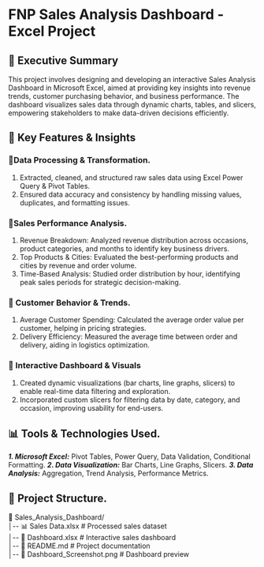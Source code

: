 # FNP Sales Analysis Dashboard - Excel Project

## 📌 Executive Summary

This project involves designing and developing an interactive Sales Analysis Dashboard in Microsoft Excel, aimed at providing key insights into revenue trends, customer purchasing behavior, and business performance. The dashboard visualizes sales data through dynamic charts, tables, and slicers, empowering stakeholders to make data-driven decisions efficiently.

## 🚀 Key Features & Insights

### 🔹Data Processing & Transformation.

1. Extracted, cleaned, and structured raw sales data using Excel Power Query & Pivot Tables. 
2. Ensured data accuracy and consistency by handling missing values, duplicates, and formatting issues.

### 🔹Sales Performance Analysis.

1. Revenue Breakdown: Analyzed revenue distribution across occasions, product categories, and months to identify key business drivers.
2. Top Products & Cities: Evaluated the best-performing products and cities by revenue and order volume.
3. Time-Based Analysis: Studied order distribution by hour, identifying peak sales periods for strategic decision-making.

### 🔹 Customer Behavior & Trends.

1. Average Customer Spending: Calculated the average order value per customer, helping in pricing strategies.
2. Delivery Efficiency: Measured the average time between order and delivery, aiding in logistics optimization.

### 🔹 Interactive Dashboard & Visuals

1. Created dynamic visualizations (bar charts, line graphs, slicers) to enable real-time data filtering and exploration.
2. Incorporated custom slicers for filtering data by date, category, and occasion, improving usability for end-users.

## 📊 Tools & Technologies Used.

***1. Microsoft Excel:*** Pivot Tables, Power Query, Data Validation, Conditional Formatting.
***2. Data Visualization:*** Bar Charts, Line Graphs, Slicers.
***3. Data Analysis:*** Aggregation, Trend Analysis, Performance Metrics.

## 📂 Project Structure.

📂 Sales_Analysis_Dashboard/ \
│-- 📊 Sales Data.xlsx        # Processed sales dataset \
│-- 📂 Dashboard.xlsx         # Interactive sales dashboard \
│-- 📜 README.md              # Project documentation \
│-- 📸 Dashboard_Screenshot.png # Dashboard preview 



